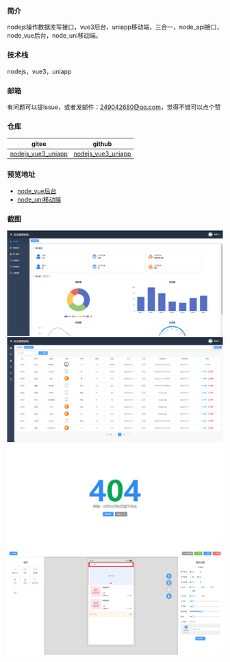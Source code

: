 ### 简介
nodejs操作数据库写接口，vue3后台，uniapp移动端，三合一，node_api接口，node_vue后台，node_uni移动端。

### 技术栈
nodejs，vue3，uniapp

### 邮箱
有问题可以提Issue，或者发邮件：249042680@qq.com，觉得不错可以点个赞

### 仓库
| gitee | github |
| --- | --- |
| [nodejs_vue3_uniapp](https://gitee.com/kangleyunju/nodejs_vue3_uniapp) | [nodejs_vue3_uniapp](https://github.com/kangleyunju/nodejs_vue3_uniapp) |

### 预览地址
* [node_vue后台](https://static-mp-2503170c-6f74-4217-ac1a-43133fb6d1b4.next.bspapp.com/node_vue/)
* [node_uni移动端](https://static-mp-2503170c-6f74-4217-ac1a-43133fb6d1b4.next.bspapp.com/node_uni/)

### 截图
![image](./node_vue/images/1.png)
![image](./node_vue/images/2.png)
![image](./node_vue/images/3.png)
![image](./node_vue/images/4.png)